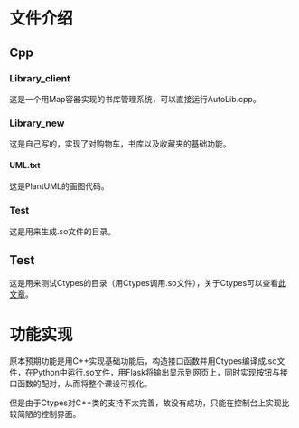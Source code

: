 # 文件介绍

##  Cpp

###  Library_client

这是一个用Map容器实现的书库管理系统，可以直接运行AutoLib.cpp。

### Library_new

这是自己写的，实现了对购物车，书库以及收藏夹的基础功能。

#### UML.txt

这是PlantUML的画图代码。

### Test

这是用来生成.so文件的目录。

## Test

这是用来测试Ctypes的目录（用Ctypes调用.so文件），关于Ctypes可以查看[此文章](https://zong4.github.io/2022/01/05/Ctypes/)。

# 功能实现

原本预期功能是用C++实现基础功能后，构造接口函数并用Ctypes编译成.so文件，在Python中运行.so文件，用Flask将输出显示到网页上，同时实现按钮与接口函数的配对，从而将整个课设可视化。

但是由于Ctypes对C++类的支持不太完善，故没有成功，只能在控制台上实现比较简陋的控制界面。
